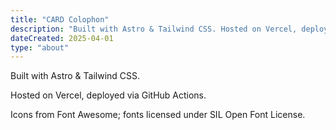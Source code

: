 ```yaml
---
title: "CARD Colophon"
description: "Built with Astro & Tailwind CSS. Hosted on Vercel, deployed via GitHub Actions. Icons from Font Awesome; fonts licensed under SIL Open Font License."
dateCreated: 2025-04-01
type: "about"
---
```

Built with Astro & Tailwind CSS.

Hosted on Vercel, deployed via GitHub Actions.

Icons from Font Awesome; fonts licensed under SIL Open Font License.